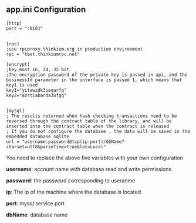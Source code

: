 ## app.ini Configuration



```shell
[http]
port = ":8101"


[rpc]
;use rpcproxy.thinkium.org in production environment
rpc = "test.thinkiumrpc.net"

[encrypt]
;key must 16, 24, 32 bit
;The encryption password of the private key is passed in api, and the businessId parameter in the interface is passed 1, which means that key1 is used
key1="yitawzdk3ueqarfq"
key2="azrtiabarda3ufgq"


[mysql]
; The results returned when hash checking transactions need to be reversed through the contract table of the library, and will be inserted into the contract table when the contract is released
; If you do not configure the database , the data will be saved in the embedded database sqlite
url = "username:password@tcp(ip:port)/dbName?charset=utf8&parseTime=true&loc=Local"
```



You need to replace the above five variables with your own configuration

**username**: account name with database read and write permissions

**password**: the password corresponding to useranme

**ip**: The ip of the machine where the database is located

**port**: mysql service port

**dbName**: database name

